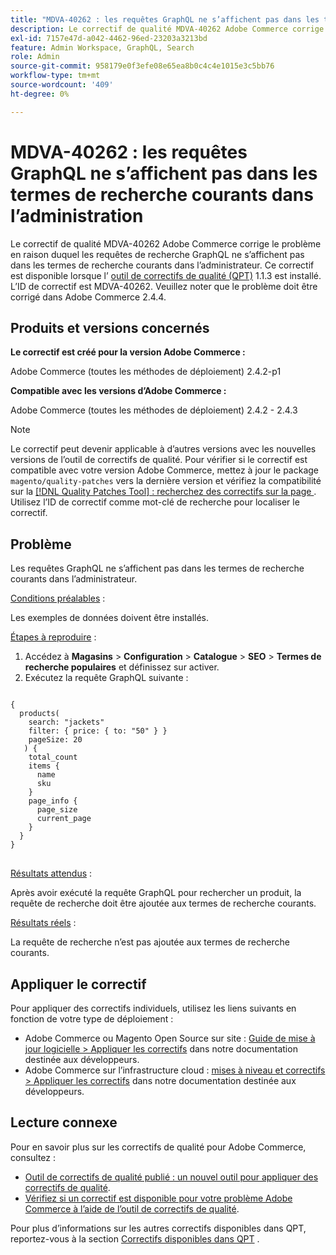 ```yaml
---
title: "MDVA-40262 : les requêtes GraphQL ne s’affichent pas dans les termes de recherche les plus courants dans l’administration"
description: Le correctif de qualité MDVA-40262 Adobe Commerce corrige le problème en raison duquel les requêtes de recherche GraphQL ne s’affichent pas dans les termes de recherche courants dans l’administrateur. Ce correctif est disponible lorsque l’[outil de correctifs de qualité (QPT)](https://devdocs.magento.com/guides/v2.4/comp-mgr/patching.html#mqp) 1.1.3 est installé. L’ID de correctif est MDVA-40262. Veuillez noter que le problème doit être corrigé dans Adobe Commerce 2.4.4.
exl-id: 7157e47d-a042-4462-96ed-23203a3213bd
feature: Admin Workspace, GraphQL, Search
role: Admin
source-git-commit: 958179e0f3efe08e65ea8b0c4c4e1015e3c5bb76
workflow-type: tm+mt
source-wordcount: '409'
ht-degree: 0%

---
```


# MDVA-40262 : les requêtes GraphQL ne s’affichent pas dans les termes de recherche courants dans l’administration

Le correctif de qualité MDVA-40262 Adobe Commerce corrige le problème en raison duquel les requêtes de recherche GraphQL ne s’affichent pas dans les termes de recherche courants dans l’administrateur. Ce correctif est disponible lorsque l’ [outil de correctifs de qualité (QPT)](https://devdocs.magento.com/guides/v2.4/comp-mgr/patching.html#mqp) 1.1.3 est installé. L’ID de correctif est MDVA-40262. Veuillez noter que le problème doit être corrigé dans Adobe Commerce 2.4.4.

## Produits et versions concernés

**Le correctif est créé pour la version Adobe Commerce :**

Adobe Commerce (toutes les méthodes de déploiement) 2.4.2-p1

**Compatible avec les versions d’Adobe Commerce :**

Adobe Commerce (toutes les méthodes de déploiement) 2.4.2 - 2.4.3

>[!NOTE]
>
>Le correctif peut devenir applicable à d’autres versions avec les nouvelles versions de l’outil de correctifs de qualité. Pour vérifier si le correctif est compatible avec votre version Adobe Commerce, mettez à jour le package `magento/quality-patches` vers la dernière version et vérifiez la compatibilité sur la [[!DNL Quality Patches Tool] : recherchez des correctifs sur la page ](https://devdocs.magento.com/quality-patches/tool.html#patch-grid). Utilisez l’ID de correctif comme mot-clé de recherche pour localiser le correctif.

## Problème

Les requêtes GraphQL ne s’affichent pas dans les termes de recherche courants dans l’administrateur.

<u>Conditions préalables</u> :

Les exemples de données doivent être installés.

<u>Étapes à reproduire</u> :

1. Accédez à **Magasins** > **Configuration** > **Catalogue** > **SEO** > **Termes de recherche populaires** et définissez sur activer.
1. Exécutez la requête GraphQL suivante :

<pre>
<code class="language-graphql">
{
  products(
    search: "jackets"
    filter: { price: { to: "50" } }
    pageSize: 20
   ) {
    total_count
    items {
      name
      sku
    }
    page_info {
      page_size
      current_page
    }
  }
}
</code>
</pre>

<u>Résultats attendus</u> :

Après avoir exécuté la requête GraphQL pour rechercher un produit, la requête de recherche doit être ajoutée aux termes de recherche courants.

<u>Résultats réels</u> :

La requête de recherche n’est pas ajoutée aux termes de recherche courants.

## Appliquer le correctif

Pour appliquer des correctifs individuels, utilisez les liens suivants en fonction de votre type de déploiement :

* Adobe Commerce ou Magento Open Source sur site : [Guide de mise à jour logicielle > Appliquer les correctifs](https://devdocs.magento.com/guides/v2.4/comp-mgr/patching/mqp.html) dans notre documentation destinée aux développeurs.
* Adobe Commerce sur l’infrastructure cloud : [mises à niveau et correctifs > Appliquer les correctifs](https://devdocs.magento.com/cloud/project/project-patch.html) dans notre documentation destinée aux développeurs.

## Lecture connexe

Pour en savoir plus sur les correctifs de qualité pour Adobe Commerce, consultez :

* [Outil de correctifs de qualité publié : un nouvel outil pour appliquer des correctifs de qualité](/help/announcements/adobe-commerce-announcements/magento-quality-patches-released-new-tool-to-self-serve-quality-patches.md).
* [Vérifiez si un correctif est disponible pour votre problème Adobe Commerce à l’aide de l’outil de correctifs de qualité](/help/support-tools/patches-available-in-qpt-tool/check-patch-for-magento-issue-with-magento-quality-patches.md).

Pour plus d’informations sur les autres correctifs disponibles dans QPT, reportez-vous à la section [Correctifs disponibles dans QPT](https://support.magento.com/hc/en-us/sections/360010506631-Patches-available-in-QPT-tool-) .
